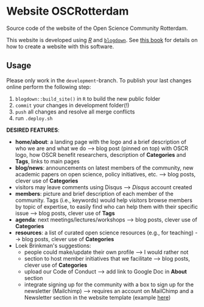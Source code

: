 # Website OSCRotterdam

Source code of the website of the Open Science Community Rotterdam.

This website is developed using [_R_](https://cran.r-project.org/) and [`blogdown`](https://github.com/rstudio/blogdown). See [this book](https://bookdown.org/yihui/blogdown/) for details on how to create a website with this software.


## Usage
Please only work in the `development`-branch. To publish your last changes online perform the following step:
1. `blogdown::build_site()` in `R` to build the new public folder 
2. `commit` your changes in development folder(!)
3. `push` all changes and resolve all merge conflicts
4. run `.deploy.sh`



**DESIRED FEATURES**:
- **home/about**: a landing page with the logo and a brief description of who we are and what we do --> blog post (pinned on top) with OSCR logo, how OSCR benefit researchers, description of **Categories** and **Tags**, links to main pages
- **blog/news**: announcements on latest members of the community, new academic papers on open science, policy initiatives, etc. --> blog posts, clever use of **Categories**
- visitors may leave comments using Disqus --> _Disqus_ account created
- **members**: picture and brief description of each member of the community. Tags (i.e., keywords) would help visitors browse members by topic of expertise, to easily find who can help them with their specific issue --> blog posts, clever use of **Tags**
- **agenda**: next meetings/lectures/workshops --> blog posts, clever use of **Categories**
- **resources**: a list of curated open science resources (e.g., for teaching) --> blog posts, clever use of **Categories**
- Loek Brinkman's suggestions:
  - people could make/update their own profile --> I would rather not
  - section to host member initiatives that we facilitate --> blog posts, clever use of **Categories**
  - upload our Code of Conduct --> add link to Google Doc in **About** section
  - integrate signing up for the community with a box to sign up for the newsletter (Mailchimp) --> requires an account on MailChimp and a Newsletter section in the website template (example [here](https://themes.gohugo.io/theme/restaurant-hugo/#contact-us))
